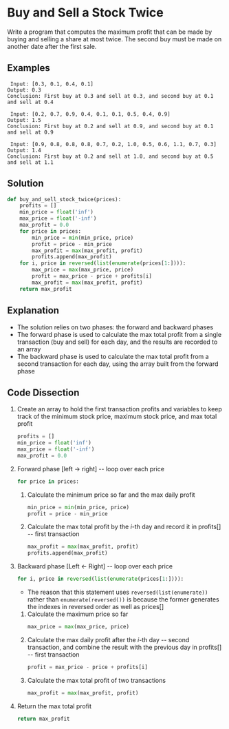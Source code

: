 # Buy and Sell a Stock Twice
Write a program that computes the maximum profit that can be made by buying and selling a share at most twice. The second buy must be made on another date after the first sale.  
  
## Examples
```
 Input: [0.3, 0.1, 0.4, 0.1]
Output: 0.3
Conclusion: First buy at 0.3 and sell at 0.3, and second buy at 0.1 and sell at 0.4

 Input: [0.2, 0.7, 0.9, 0.4, 0.1, 0.1, 0.5, 0.4, 0.9]
Output: 1.5
Conclusion: First buy at 0.2 and sell at 0.9, and second buy at 0.1 and sell at 0.9

 Input: [0.9, 0.8, 0.8, 0.8, 0.7, 0.2, 1.0, 0.5, 0.6, 1.1, 0.7, 0.3]
Output: 1.4
Conclusion: First buy at 0.2 and sell at 1.0, and second buy at 0.5 and sell at 1.1
```
  
## Solution
```python
def buy_and_sell_stock_twice(prices):
    profits = []
    min_price = float('inf')
    max_price = float('-inf')
    max_profit = 0.0
    for price in prices:
        min_price = min(min_price, price)
        profit = price - min_price
        max_profit = max(max_profit, profit)
        profits.append(max_profit)
    for i, price in reversed(list(enumerate(prices[1:]))):
        max_price = max(max_price, price)
        profit = max_price - price + profits[i]
        max_profit = max(max_profit, profit)
    return max_profit
```
  
## Explanation
* The solution relies on two phases: the forward and backward phases  
* The forward phase is used to calculate the max total profit from a single transaction (buy and sell) for each day, and the results are recorded to an array  
* The backward phase is used to calculate the max total profit from a second transaction for each day, using the array built from the forward phase  
  
## Code Dissection
1. Create an array to hold the first transaction profits and variables to keep track of the minimum stock price, maximum stock price, and max total profit  
    ```python
    profits = []
    min_price = float('inf')
    max_price = float('-inf')
    max_profit = 0.0
    ```
2. Forward phase [left -> right] -- loop over each price  
    ```python
    for price in prices:
    ```
    1. Calculate the minimum price so far and the max daily profit  
        ```python
        min_price = min(min_price, price)
        profit = price - min_price
        ```
    2. Calculate the max total profit by the _i_-th day and record it in profits[] -- first transaction  
        ```python
        max_profit = max(max_profit, profit)
        profits.append(max_profit)
        ```
3. Backward phase [Left <- Right] -- loop over each price  
    ```python
    for i, price in reversed(list(enumerate(prices[1:]))):
    ```
    * The reason that this statement uses ```reversed(list(enumerate))``` rather than ```enumerate(reversed())``` is because the former generates the indexes in reversed order as well as prices[]  
  
    1. Calculate the maximum price so far  
        ```python
        max_price = max(max_price, price)
        ```
    2. Calculate the max daily profit after the _i_-th day -- second transaction, and combine the result with the previous day in profits[] -- first transaction  
        ```python
        profit = max_price - price + profits[i]
        ```
    3. Calculate the max total profit of two transactions  
        ```python
        max_profit = max(max_profit, profit)
        ```
4. Return the max total profit  
    ```python
    return max_profit
    ```